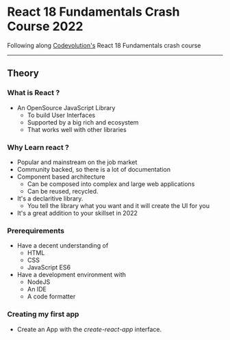 # React 18 Fundamentals Crash Course 2022
Following along [Codevolution's](https://www.youtube.com/watch?v=jLS0TkAHvRg) React 18 Fundamentals crash course

***
## Theory
### What is React ? 
- An OpenSource JavaScript Library
    - To build User Interfaces
    - Supported by a big rich and ecosystem
    - That works well with other libraries

### Why Learn react ? 
- Popular and mainstream on the job market
- Community backed, so there is a lot of documentation
- Component based architecture
    - Can be composed into complex and large web applications
    - Can be reused, recycled.
- It's a declaritive library.
    - You tell the library what you want and it will create the UI for you
- It's a great addition to your skillset in 2022

### Prerequirements
- Have a decent understanding of
    - HTML
    - CSS
    - JavaScript ES6
- Have a development environment with
    - NodeJS
    - An IDE
    - A code formatter

### Creating my first app
- Create an App with the _create-react-app <app-name>_ interface.


